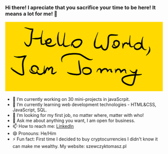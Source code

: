 ### Hi there! I apreciate that you sacrifice your time to be here! It means a lot for me! 👋
![Github logo](/logo.png)

- 🔭 I’m currently working on 30 mini-projects in javaScrpit.
- 🌱 I’m currently learning web development technologies - HTML&CSS, JavaScript, SQL.
- 🤔 I’m looking for my first job, no matter where, matter with who!
- 💬 Ask me about anything you want, I am open for business.
- 📫 How to reach me: [LinkedIn](https://www.linkedin.com/in/tommyszewczyk/)
- 😄 Pronouns: He/Him
- ⚡ Fun fact: First time I decided to buy cryptocurrencies I didn't know it can make me wealthy.
My website: szewczyktomasz.pl

